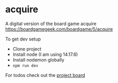 # acquire
A digital version of the board game acquire https://boardgamegeek.com/boardgame/5/acquire


To get dev setup
- Clone project
- Install node (I am using 14.17.6)
- Install nodemon globally
- `npm run dev`

For todos check out the [project board](https://github.com/merryt/acquire/projects/1) 